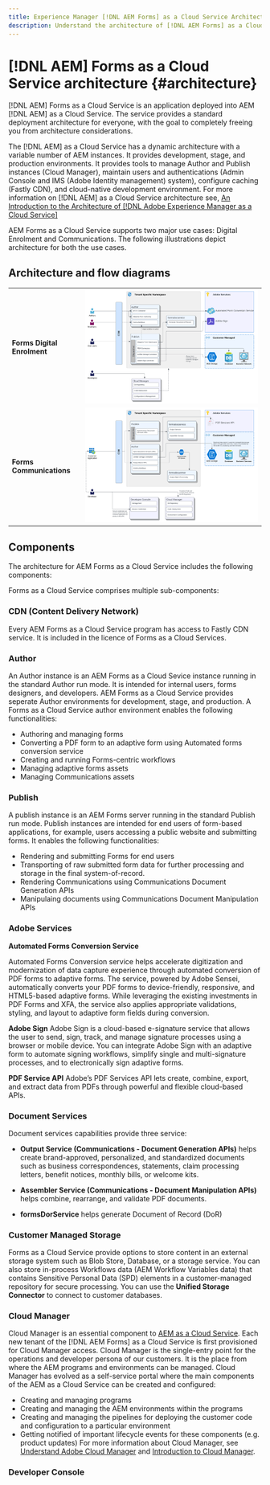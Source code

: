 ```yaml
---
title: Experience Manager [!DNL AEM Forms] as a Cloud Service Architecture
description: Understand the architecture of [!DNL AEM Forms] as a Cloud Service to learn about the scalability, resilience, and performance aspects of the platform.
---
```


# [!DNL AEM] Forms as a Cloud Service architecture {#architecture}

[!DNL AEM] Forms as a Cloud Service is an application deployed into AEM [!DNL AEM] as a Cloud Service. The service provides a standard deployment architecture for everyone, with the goal to completely freeing you from architecture considerations.

The [!DNL AEM] as a Cloud Service has a dynamic architecture with a variable number of AEM instances. It provides development, stage, and production environments. It provides tools to manage Author and Publish instances (Cloud Manager), maintain users and authentications (Admin Console and IMS (Adobe Identity management) system), configure caching (Fastly CDN), and cloud-native development environment. For more information on [!DNL AEM] as a Cloud Service architecture see, [An Introduction to the Architecture of [!DNL Adobe Experience Manager as a Cloud Service]](https://experienceleague.adobe.com/docs/experience-manager-cloud-service/core-concepts/architecture.html?lang=en)

AEM Forms as a Cloud Service supports two major use cases: Digital Enrolment and Communications. The following illustrations depict architecture for both the use cases.

## Architecture and flow diagrams

|   |   |
|---|---|
| **Forms Digital Enrolment**  | ![Forms-Digital Enrolment](assets/forms-cloud-service-architecture-forms-digital-enrollment.svg)  |
| **Forms Communications**  | ![Forms-Communication](assets/forms-cloud-service-architecture-forms-communications.svg)  |

## Components

The architecture for AEM Forms as a Cloud Service includes the following components:

Forms as a Cloud Service comprises multiple sub-components:

### CDN (Content Delivery Network)

Every AEM Forms as a Cloud Service program has access to Fastly CDN service. It is included in the licence of Forms as a Cloud Services.

### Author

An Author instance is an AEM Forms as a Cloud Sevice instance running in the standard Author run mode. It is intended for internal users, forms designers, and developers. AEM Forms as a Cloud Service provides seperate Author environments for development, stage, and production. A Forms as a Cloud Service author environment enables the following functionalities:

* Authoring and managing forms
* Converting a PDF form to an adaptive form using Automated forms conversion service
* Creating and running Forms-centric workflows
* Managing adaptive forms assets
* Managing Communications assets

### Publish

A publish instance is an AEM Forms server running in the standard Publish run mode. Publish instances are intended for end users of form-based applications, for example, users accessing a public website and submitting forms. It enables the following functionalities:

* Rendering and submitting Forms for end users
* Transporting of raw submitted form data for further processing and storage in the final system-of-record.
* Rendering Communications using Communications Document Generation APIs
* Manipulaing documents using Communications Document Manipulation APIs

### Adobe Services

**Automated Forms Conversion Service**

Automated Forms Conversion service helps accelerate digitization and modernization of data capture experience through automated conversion of PDF forms to adaptive forms. The service, powered by Adobe Sensei, automatically converts your PDF forms to device-friendly, responsive, and HTML5-based adaptive forms. While leveraging the existing investments in PDF Forms and XFA, the service also applies appropriate validations, styling, and layout to adaptive form fields during conversion.

**Adobe Sign**
Adobe Sign is a cloud-based e-signature service that allows the user to send, sign, track, and manage signature processes using a browser or mobile device. You can integrate Adobe Sign with an adaptive form to automate signing workflows, simplify single and multi-signature processes, and to electronically sign adaptive forms.

**PDF Service API**
Adobe’s PDF Services API lets create, combine, export, and extract data from PDFs through powerful and flexible cloud-based APIs.

### Document Services

Document services capabilities provide three service:  

* **Output Service (Communications - Document Generation APIs)** helps create brand-approved, personalized, and standardized documents such as business correspondences, statements, claim processing letters, benefit notices, monthly bills, or welcome kits.

* **Assembler Service (Communications - Document Manipulation APIs)** helps combine, rearrange, and validate PDF documents.

* **formsDorService** helps generate Document of Record (DoR)

### Customer Managed Storage

Forms as a Cloud Service provide options to store content in an external storage system such as Blob Store, Database, or a storage service. You can also store in-process Workflows data (AEM Workflow Variables data) that contains Sensitive Personal Data (SPD) elements in a customer-managed repository for secure processing. You can use the **Unified Storage Connector** to connect to customer databases.  

### Cloud Manager

Cloud Manager is an essential component to [AEM as a Cloud Service](https://experienceleague.adobe.com/docs/experience-manager-cloud-service/overview/introduction.html?lang=en). Each new tenant of the [!DNL AEM Forms] as a Cloud Service is first provisioned for Cloud Manager access. Cloud Manager is the single-entry point for the operations and developer persona of our customers. It is the place from where the AEM programs and environments can be managed. Cloud Manager has evolved as a self-service portal where the main components of the AEM as a Cloud Service can be created and configured:

* Creating and managing programs
* Creating and managing the AEM environments within the programs
* Creating and managing the pipelines for deploying the customer code and configuration to a particular environment
* Getting notified of important lifecycle events for these components (e.g. product updates)
For more information about Cloud Manager, see [Understand Adobe Cloud Manager](https://experienceleague.adobe.com/docs/experience-manager-learn/foundation/cloud-manager/understand-cloud-manager-for-aem.html) and [Introduction to Cloud Manager](https://experienceleague.adobe.com/docs/experience-manager-cloud-manager/using/introduction-to-cloud-manager.html).

### Developer Console

<!--

+++CDN (Content Delivery Network):

Every AEM Forms as a Cloud Service program has access to Fastly CDN service. It is included in the licence of Forms as a Cloud Services.

+++

+++Adaptive Forms
Adaptive Forms enable customers to author web-friendly reflowable web forms and fragments that are used by the customers for their data capture needs. This feature enables customers to manage their complex data capture needs easily, by leveraging multiple integrations with Adobe Sign, Document Services, Form Data Model, Automated Forms Conversion service, and more.

+++

+++Automated Forms Conversion Service (AFCS)
Automated Forms Conversion service helps accelerate digitization and modernization of data capture experience through automated conversion of PDF forms to adaptive forms. The service, powered by Adobe Sensei, automatically converts your PDF forms to device-friendly, responsive, and HTML5-based adaptive forms. While leveraging the existing investments in PDF Forms and XFA, the service also applies appropriate validations, styling, and layout to adaptive form fields during conversion.

+++

+++Form Data Model
The Form Data Model (FDM) feature is the standard way of creating data integrations with external/internal data sources and using them across the different Forms as a Cloud Service features. FDM provides a rich editor for customers to integrate, define, and manage relationships between the different entities and data sources and perform operations on them. Form data is stored in a data store hosted on the customer premises. Organizations can also use blob store hosted by the cloud provider and Adobe Experince Platform to store data.

+++

+++Forms Workflows
Forms-centric workflows is an extension to the default AEM Workflow and provides our customers with additional workflow capabilities like Form Data review, task assignment, and document services invocation.

+++

+++Communications
Forms as a Cloud Service offering consists of multiple services tailored specifically for document processing.

+++

+++Document of Record
A Document of Record is a PDF version of a form. It provides an ability to keep a record of the information  that you provide and submit in an Adaptive Form in PDF fromat. The service provides a default DoR template and tools to develop a custom template.

+++

## Terminologies

<!-- ## Cloud Manager{#cloud-manager}

Cloud Manager is an essential component to [AEM as a Cloud Service](https://experienceleague.adobe.com/docs/experience-manager-cloud-service/overview/introduction.html?lang=en). Each new tenant of the [!DNL AEM Forms] as a Cloud Service is first provisioned for Cloud Manager access. Cloud Manager is the single-entry point for the operations and developer persona of our customers. It is the place from where the AEM programs and environments can be managed. Cloud Manager has evolved as a self-service portal where the main components of the AEM as a Cloud Service can be created and configured:

* Creating and managing programs
* Creating and managing the AEM environments within the programs
* Creating and managing the pipelines for deploying the customer code and configuration to a particular environment
* Getting notified of important lifecycle events for these components (e.g. product updates)
For more information about Cloud Manager, see [Understand Adobe Cloud Manager](https://experienceleague.adobe.com/docs/experience-manager-learn/foundation/cloud-manager/understand-cloud-manager-for-aem.html) and [Introduction to Cloud Manager](https://experienceleague.adobe.com/docs/experience-manager-cloud-manager/using/introduction-to-cloud-manager.html).

## Users and Authentication {#users-and-authentication}

AEM as a Cloud Service includes Admin Console support for AEM instances and Adobe Identity Management System (IMS) based authentication. The Admin Console allows administrators to centrally manage all Experience Cloud users. Users and Groups can be assigned to product profiles associated with AEM as a Cloud Service instances, allowing them to log in to that instance. For more information about users, authentication, and, and accessing an instance of AEM as a Cloud Service, see [IMS Support for [!DNL Adobe Experience Manager] as a Cloud Service](https://experienceleague.adobe.com/docs/experience-manager-cloud-service/security/ims-support.html?lang=en#introduction).

Various personas are involved in a typical [!DNL AEM Forms] project. After you log in to your [!DNL AEM Forms] as a Cloud Service instance, you can [add users in admin console](https://experienceleague.adobe.com/docs/experience-manager-cloud-service/security/ims-support.html) for personas applicable to your organization or project and [assign users to built-in groups](forms-groups-privileges-tasks.md) to provide them required privileges.

To learn various in-built [!DNL AEM Forms] specific user groups and privileges available on [!DNL AEM Forms] as a Cloud Services instance, see [Configure, user, roles and groups](forms-groups-privileges-tasks.md).

## Developer Experience {#developer-experience}

The new architecture supporting AEM as a Cloud Service brings some key changes to the overall developer experience. One of the major goals for the changes to developer experience is to allow migration to AEM as a Cloud Service as quickly as possible, with little modifications to existing custom code.

## Cloud development {#cloud-development}

Here are the guidelines to run your existing code smoothly on AEM as a Cloud Service environment:

* Store your code and configurations to the Git repository of the associated Cloud Manager program. It makes managing and integrating code with CI/CD a breeze.  
* Make application code and configuration compatible with the baseline [!DNL AEM Forms] images. Using the latest APIs helps to build faster and secure applications.
* Use the Cloud Manager pipeline associated with the Cloud Manager environment to build and deploy applications. It helps you bring the latest features and bug fixed for [!DNL AEM Forms] as a Cloud Service to your environment.
* Try that your custom applications pass all the code quality, security, and performance gates enforced in the pipeline. It helps build secure and better performing applications which leads to better customer experience. You can always use Cloud Manager UI to skip some checks.
This process is commonly referred to as cloud-first development. [!DNL AEM Forms] as a Cloud Service also provides an SDK to support rapid development before the pending code and configuration changes are attempted in the cloud.
Some interfaces that were previously part of the AEM QuickStart are no longer available to the users of the AEM as a Cloud Service environment. For instance, the Web Console where OSGI bundles and their associated configuration are managed. The CRXDE Lite content repository browser becomes only accessible on non-production environment types. A subset of the Web Console functionalities that developers require, especially when it comes to diagnostics and status purposes, is made available via a new developer console.
Also, one of the most common requirements for developers is quick access to the log files of the various environments. With [!DNL AEM Cloud Service], the log files of the different nodes in the Author, Publish are made available via the Cloud Manager, either in the form of files that can be downloaded or via APIs for tailing the logs. Due to the clear separation of code and content, developers can leverage a particular process for updating content as part of a deployment. The typical use cases for mutable content are:
* Standard “default” content that is part of the customer project (e.g. folders, templates, workflows...)
* Search index definitions
* ACLs and permissions
* Service users and user groups
Set up your development environment, [Configure your CI/CD Pipeline](https://experienceleague.adobe.com/docs/experience-manager-cloud-manager/using/how-to-use/configuring-pipeline.html), and learn to [deploy your code](https://experienceleague.adobe.com/docs/experience-manager-cloud-manager/using/how-to-use/deploying-code.html) on the environment.

## Local development {#local-development}

When you set up and configure an [!DNL AEM Forms] as a Cloud Service environment, you set up development, staging, and production environments. In addition, set up and configure a local development environment for rapid iterations and development. You can download and set up AEM SDK and [!DNL AEM Forms] add-on feature archive to set up a local [!DNL Forms] as a Cloud Service development environment.  For detailed instructions, see [Set up a local development environment](setup-local-development-environment.md).

## Debugging {#debugging}

AEM as a Cloud Service runs on self-service, scalable, cloud infrastructure. It requires AEM developers to understand and debug various facets of AEM as a Cloud Service, from build and deploy to obtaining details of running AEM applications. For detailed information, see [Debugging AEM as a Cloud Service](https://experienceleague.adobe.com/docs/experience-manager-learn/cloud-service/debugging/debugging-aem-as-a-cloud-service/overview.html?lang=en).
 -->